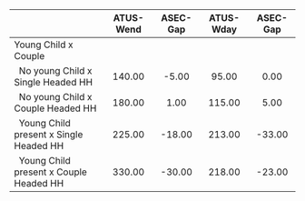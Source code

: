 
|                      |    ATUS-Wend |     ASEC-Gap |    ATUS-Wday |     ASEC-Gap |
| -------------------- | :----------: | :----------: | :----------: | :----------: |
| Young Child x Couple |              |              |              |              |
| &nbsp;&nbsp;No young Child x Single Headed HH |       140.00 |        -5.00 |        95.00 |         0.00 |
| &nbsp;&nbsp;No young Child x Couple Headed HH |       180.00 |         1.00 |       115.00 |         5.00 |
| &nbsp;&nbsp;Young Child present x Single Headed HH |       225.00 |       -18.00 |       213.00 |       -33.00 |
| &nbsp;&nbsp;Young Child present x Couple Headed HH |       330.00 |       -30.00 |       218.00 |       -23.00 |

